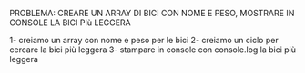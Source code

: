 PROBLEMA: CREARE UN ARRAY DI BICI CON NOME E PESO, MOSTRARE IN CONSOLE LA BICI PIù LEGGERA

1- creiamo un array con nome e peso per le bici
2- creiamo un ciclo per cercare la bici più leggera
3- stampare in console con console.log la bici più leggera